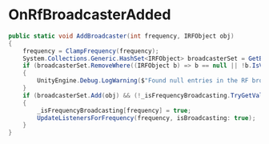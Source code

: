 <Badge type="danger" text="Carbon Compatible"/><Badge type="warning" text="Oxide Compatible"/>
# OnRfBroadcasterAdded
```csharp
public static void AddBroadcaster(int frequency, IRFObject obj)
{
	frequency = ClampFrequency(frequency);
	System.Collections.Generic.HashSet<IRFObject> broadcasterSet = GetBroadcasterSet(frequency);
	if (broadcasterSet.RemoveWhere((IRFObject b) => b == null || !b.IsValidEntityReference()) > 0)
	{
		UnityEngine.Debug.LogWarning($"Found null entries in the RF broadcaster set for frequency {frequency}... cleaning up.");
	}
	if (broadcasterSet.Add(obj) && (!_isFrequencyBroadcasting.TryGetValue(frequency, out var value) || !value))
	{
		_isFrequencyBroadcasting[frequency] = true;
		UpdateListenersForFrequency(frequency, isBroadcasting: true);
	}
}

```
